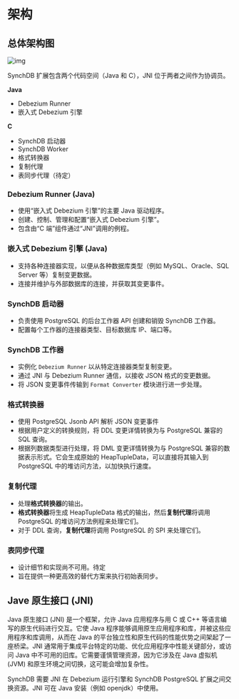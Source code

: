 # 架构
## **总体架构图**

![img](../images/synchdbarch.png)

SynchDB 扩展包含两个代码空间（Java 和 C），JNI 位于两者之间作为协调员。

**Java**
* Debezium Runner
* 嵌入式 Debezium 引擎

**C**
* SynchDB 启动器
* SynchDB Worker
* 格式转换器
* 复制代理
* 表同步代理（待定）

### **Debezium Runner (Java)**
* 使用“嵌入式 Debezium 引擎”的主要 Java 驱动程序。
* 创建、控制、管理和配置“嵌入式 Debezium 引擎”。
* 包含由“C 端”组件通过“JNI”调用的例程。

### **嵌入式 Debezium 引擎 (Java)**
* 支持各种连接器实现，以便从各种数据库类型（例如 MySQL、Oracle、SQL Server 等）复制变更数据。
* 连接并维护与外部数据库的连接，并获取其变更事件。

### **SynchDB 启动器**
* 负责使用 PostgreSQL 的后台工作器 API 创建和销毁 SynchDB 工作器。
* 配置每个工作器的连接器类型、目标数据库 IP、端口等。

### **SynchDB 工作器**
* 实例化 `Debezium Runner` 以从特定连接器类型复制变更。
* 通过 JNI 与 Debezium Runner 通信，以接收 JSON 格式的变更数据。
* 将 JSON 变更事件传输到 `Format Converter` 模块进行进一步处理。

### **格式转换器**
* 使用 PostgreSQL Jsonb API 解析 JSON 变更事件
* 根据用户定义的转换规则，将 DDL 变更详情转换为与 PostgreSQL 兼容的 SQL 查询。
* 根据列数据类型进行处理，将 DML 变更详情转换为与 PostgreSQL 兼容的数据表示形式。它会生成原始的 HeapTupleData，可以直接将其输入到 PostgreSQL 中的堆访问方法，以加快执行速度。

### **复制代理**
* 处理**格式转换器**的输出。
* **格式转换器**将生成 HeapTupleData 格式的输出，然后**复制代理**将调用 PostgreSQL 的堆访问方法例程来处理它们。
* 对于 DDL 查询，**复制代理**将调用 PostgreSQL 的 SPI 来处理它们。

### **表同步代理**
* 设计细节和实现尚不可用。待定
* 旨在提供一种更高效的替代方案来执行初始表同步。

## **Jave 原生接口 (JNI)**
Java 原生接口 (JNI) 是一个框架，允许 Java 应用程序与用 C 或 C++ 等语言编写的原生代码进行交互。它使 Java 程序能够调用原生应用程序和库，并被这些应用程序和库调用，从而在 Java 的平台独立性和原生代码的性能优势之间架起了一座桥梁。JNI 通常用于集成平台特定的功能、优化应用程序中性能关键部分，或访问 Java 中不可用的旧库。它需要谨慎管理资源，因为它涉及在 Java 虚拟机 (JVM) 和原生环境之间切换，这可能会增加复杂性。

SynchDB 需要 JNI 在 Debezium 运行引擎和 SynchDB PostgreSQL 扩展之间交换资源。JNI 可在 Java 安装（例如 openjdk）中使用。